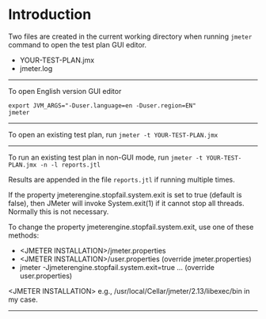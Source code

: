 # Introduction

Two files are created in the current working directory when running `jmeter` command to open the test plan GUI editor.

* YOUR-TEST-PLAN.jmx
* jmeter.log

---

To open English version GUI editor

```
export JVM_ARGS="-Duser.language=en -Duser.region=EN"
jmeter
```

---

To open an existing test plan, run `jmeter -t YOUR-TEST-PLAN.jmx`

---

To run an existing test plan in non-GUI mode, run `jmeter -t YOUR-TEST-PLAN.jmx -n -l reports.jtl`

Results are appended in the file `reports.jtl` if running multiple times.

If the property jmeterengine.stopfail.system.exit is set to true (default is false), then JMeter will invoke System.exit(1) if it cannot stop all threads. Normally this is not necessary.

To change the property jmeterengine.stopfail.system.exit, use one of these methods:

* \<JMETER INSTALLATION>/jmeter.properties
* \<JMETER INSTALLATION>/user.properties (override jmeter.properties)
* jmeter -Jjmeterengine.stopfail.system.exit=true ... (override user.properties)

\<JMETER INSTALLATION> e.g., /usr/local/Cellar/jmeter/2.13/libexec/bin in my case.

---
